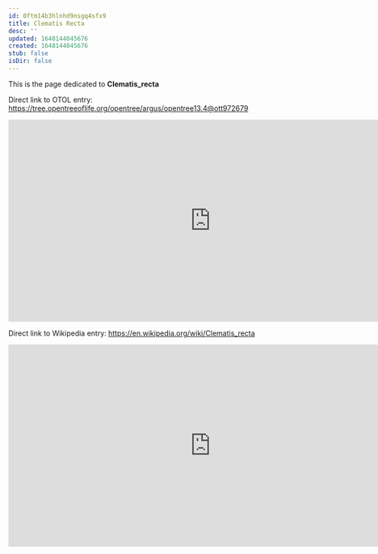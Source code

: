 ```yaml
---
id: 0ftm14b3hlnhd9nsgq4sfx9
title: Clematis Recta
desc: ''
updated: 1648144045676
created: 1648144045676
stub: false
isDir: false
---
```

This is the page dedicated to **Clematis_recta**


Direct link to OTOL entry: https://tree.opentreeoflife.org/opentree/argus/opentree13.4@ott972679



<html>
    <body>
    <iframe src="https://tree.opentreeoflife.org/opentree/argus/opentree13.4@ott972679"
    width="800" height="400" frameborder="0" allowfullscreen> </iframe>
    </body>
</html>
    


Direct link to Wikipedia entry: https://en.wikipedia.org/wiki/Clematis_recta



<html>
    <body>
    <iframe src="https://en.wikipedia.org/wiki/Clematis_recta"
    width="800" height="400" frameborder="0" allowfullscreen> </iframe>
    </body>
</html>
    
